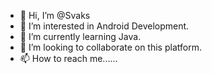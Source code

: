 - 👋 Hi, I’m @Svaks
- 👀 I’m interested in Android Development.
- 🌱 I’m currently learning Java.
- 💞️ I’m looking to collaborate on this platform.
- 📫 How to reach me......

<!---
Svaks/Svaks is a ✨ special ✨ repository because its `README.md` (this file) appears on your GitHub profile.
You can click the Preview link to take a look at your changes.
--->
